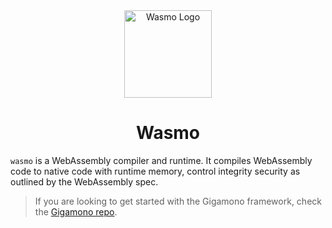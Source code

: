 <div align="center">
    <a href="#" target="_blank">
        <img src="https://raw.githubusercontent.com/appcypher/wasmo/master/media/wasmo.png" alt="Wasmo Logo" width="140" height="140"></img>
    </a>
</div>

<h1 align="center">Wasmo</h1>

`wasmo` is a WebAssembly compiler and runtime. It compiles WebAssembly code to native code with runtime memory, control integrity security as outlined by the WebAssembly spec.

> If you are looking to get started with the Gigamono framework, check the [Gigamono repo](https://github.com/gigamono/gigamono).

##
